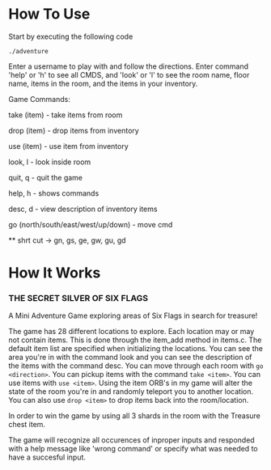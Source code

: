 # How To Use
Start by executing the following code
```
./adventure
```

Enter a username to play with and follow the directions. Enter command 'help' or 'h' to see all CMDS, and 'look' or 'l' to see the room name, floor name, items in the room, and the items in  your inventory.

Game Commands:

take (item)    - take items from room

drop (item)    - drop items from inventory
  
use (item)     - use item from inventory
  
look, l        - look inside room

quit, q        - quit the game

help, h        - shows commands

desc, d        - view description of inventory items

go (north/south/east/west/up/down) - move cmd

** shrt cut -> gn, gs, ge, gw, gu, gd


# How It Works


### THE SECRET SILVER OF SIX FLAGS
A Mini Adventure Game exploring areas of Six Flags in search for treasure!

The game has 28 different locations to explore. Each location may or may not contain items. 
This is done through the item_add method in items.c. The default item list are specified 
when initializing the locations. You can see the area you're in with the command look 
and you can see the description of the items with the command desc. You can move through each 
room with ```go <direction>```. You can pickup items with the command ```take <item>```. You can use 
items with ```use <item>```. Using the item ORB's in my game will alter the state of the room you're 
in and randomly teleport you to another location. You can also use ```drop <item>``` to drop items 
back into the room/location. 

In order to win the game by using all 3 shards in the room with the Treasure chest item.

The game will recognize all occurences of inproper inputs and responded with a help message
like 'wrong command' or specify what was needed to have a succesful input.
